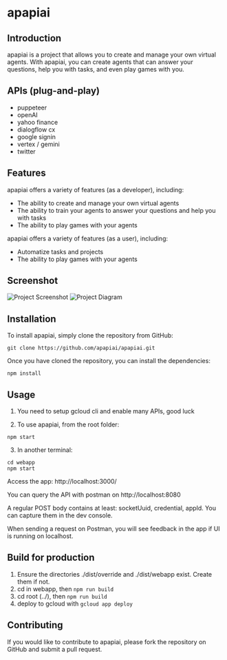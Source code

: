 # apapiai

## Introduction

apapiai is a project that allows you to create and manage your own virtual agents. With apapiai, you can create agents that can answer your questions, help you with tasks, and even play games with you.

## APIs (plug-and-play)

- puppeteer
- openAI
- yahoo finance
- dialogflow cx
- google signin
- vertex / gemini
- twitter

## Features

apapiai offers a variety of features (as a developer), including:

- The ability to create and manage your own virtual agents
- The ability to train your agents to answer your questions and help you with tasks
- The ability to play games with your agents

apapiai offers a variety of features (as a user), including:
- Automatize tasks and projects
- The ability to play games with your agents

## Screenshot

![Project Screenshot](https://i.imgur.com/zaX2liZ.png)
![Project Diagram](https://i.imgur.com/Hx0h45p.png)

## Installation

To install apapiai, simply clone the repository from GitHub:

```
git clone https://github.com/apapiai/apapiai.git
```

Once you have cloned the repository, you can install the dependencies:

```
npm install
```

## Usage

1) You need to setup gcloud cli and enable many APIs, good luck

2) To use apapiai, from the root folder:

```
npm start
```

3) In another terminal:
```
cd webapp 
npm start
```

Access the app: http://localhost:3000/

You can query the API with postman on http://localhost:8080

A regular POST body contains at least: socketUuid, credential, appId. You can capture them in the dev console.

When sending a request on Postman, you will see feedback in the app if UI is running on localhost.

## Build for production

1. Ensure the directories ./dist/override and ./dist/webapp exist. Create them if not.
2. cd in webapp, then `npm run build`
3. cd root (../), then `npm run build`
4. deploy to gcloud with `gcloud app deploy`

## Contributing

If you would like to contribute to apapiai, please fork the repository on GitHub and submit a pull request.
